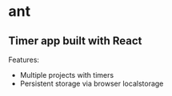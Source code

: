 # ant
Timer app built with React
-----

Features:
- Multiple projects with timers
- Persistent storage via browser localstorage
